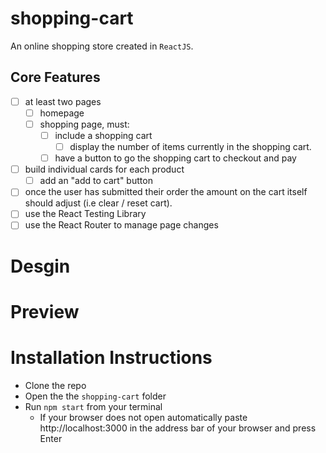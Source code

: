 # shopping-cart

An online shopping store created in `ReactJS`.

## Core Features

- [ ] at least two pages
  - [ ] homepage
  - [ ] shopping page, must:
    - [ ] include a shopping cart
      - [ ] display the number of items currently in the shopping cart.
    - [ ] have a button to go the shopping cart to checkout and pay
- [ ] build individual cards for each product
  - [ ] add an "add to cart" button
- [ ] once the user has submitted their order the amount on the cart itself should adjust (i.e clear / reset cart).
- [ ] use the React Testing Library
- [ ] use the React Router to manage page changes

# Desgin

# Preview

# Installation Instructions

- Clone the repo
- Open the the `shopping-cart` folder
- Run `npm start` from your terminal
  - If your browser does not open automatically paste http://localhost:3000 in the address bar of your browser and press Enter
